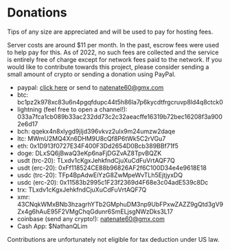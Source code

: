 # Donations

Tips of any size are appreciated and will be used to pay for hosting fees.

Server costs are around $11 per month. In the past, escrow fees were used to help pay for this. As of 2022, no such fees are collected and the service is entirely free of charge except for network fees paid to the network. If you would like to contribute towards this project, please consider sending a small amount of crypto or sending a donation using PayPal.

- paypal: [click here](https://paypal.me/newtnewt5) or send to natenate60@gmx.com
- btc: bc1pz2k978xc83u6n4pgqfdupc44t5h86la7p6kycdtfrgcruvp8ld4q8ctck0
- lightning (feel free to open a channel!): 033a7fca1cb089b33ac232dd73c2c32aeacffe16319b72bec16208f3a9002e6d17
- bch: qqekx4n8xlygd9jljd396vkvz2ulx9m24umzw2daqe
- ltc: MWmU2MQ4Xn6DHM9U8cQf8P6tWk5C2rVGu7
- eth: 0x1D913f0727E34F400F3Dd2654D0Bcb389BBf71f5
- doge: DLxSQ6jBwaQ3eKp6naFjDGZvAZ8TpvBQZK
- usdt (trc-20): TLxdv1cKgxJehkfndCjuXuCdFuVrtAQF7Q
- usdt (erc-20): 0xFf118524CE88b96826AF2f6C100D34e4e9618E18
- usdc (trc-20): TFp4BpAdwEiYzG8ZwMpeWvTLh5EjtjyxDQ
- usdc (erc-20): 0x11583b2995c1F23f2369d4F68e3c04adE539c8Dc
- trx: TLxdv1cKgxJehkfndCjuXuCdFuVrtAQF7Q
- xmr: 43CNqkWMxBNb3hzagrhYTb2GMphuDM3np9UbFPxwZAZZ9gQtd3gV9Zx4g6hAuE95F2VMgChqGdunr6SmELjsgNWzDks3L17
- coinbase (send any crypto!): natenate60@gmx.com
- Cash App: $NathanQLim

Contributions are unfortunately not eligible for tax deduction under US law.
